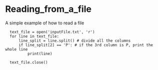 # Reading_from_a_file
A simple example of how to read a file

      text_file = open('inputFile.txt', 'r')
      for line in text_file:
          line_split = line.split() # divide all the columns
          if line_split[2] == 'P': # if the 3rd column is P, print the whole line
              print(line)

      text_file.close()


